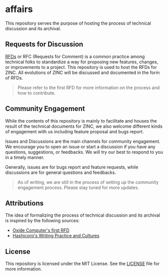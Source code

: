 # affairs

This repository serves the purpose of hosting the process of technical discussion and its archival.

## Requests for Discussion

[RFDs](https://rfd.shared.oxide.computer/rfd/0001) or RFC (Requests for Comment) is a common practice among technical folks to standardize a way
for proposing new features, changes, or improvements to a project. This repository is used to host the RFDs for ZINC. All evolutions of ZINC will be
discussed and documented in the form of RFDs.

> Please refer to the first RFD for more information on the process and how to contribute.

## Community Engagement

While the contents of this repository is mainly to facilitate and houses the result of the technical documents for ZINC,
we also welcome different kinds of engagement with us including feature proposal and bugs report.

Issues and Discussions are the main channels for community engagement. We encourage you to open an issue or start a discussion
if you have any questions, suggestions, or feedbacks. We will try our best to respond to you in a timely manner.

Generally, issues are for bugs report and feature requests, while discussions are for general questions and feedbacks.

> As of writing, we are still in the process of setting up the community engagement process. Please stay tuned for more updates.

## Attributions

The idea of formalizing the process of technical discussion and its archival is inspired by the following sources:

- [Oxide Computer's first RFD](https://rfd.shared.oxide.computer/rfd/0001)
- [Hashicorp's Writing Practice and Cultures](https://www.hashicorp.com/en/how-hashicorp-works/articles/writing-practices-and-culture)

## License

This repository is licensed under the MIT License. See the [LICENSE](LICENSE) file for more information.
```
